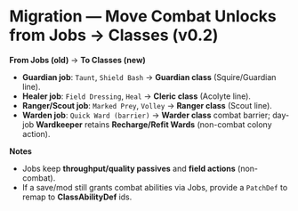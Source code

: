 # Migration — Move Combat Unlocks from Jobs → Classes (v0.2)

**From Jobs (old)** → **To Classes (new)**

- **Guardian job**: `Taunt`, `Shield Bash` → **Guardian class** (Squire/Guardian line).  
- **Healer job**: `Field Dressing`, `Heal` → **Cleric class** (Acolyte line).  
- **Ranger/Scout job**: `Marked Prey`, `Volley` → **Ranger class** (Scout line).  
- **Warden job**: `Quick Ward (barrier)` → **Warder class** combat barrier; day-job **Wardkeeper** retains **Recharge/Refit Wards** (non-combat colony action).  

**Notes**
- Jobs keep **throughput/quality passives** and **field actions** (non-combat).  
- If a save/mod still grants combat abilities via Jobs, provide a `PatchDef` to remap to **ClassAbilityDef** ids.

